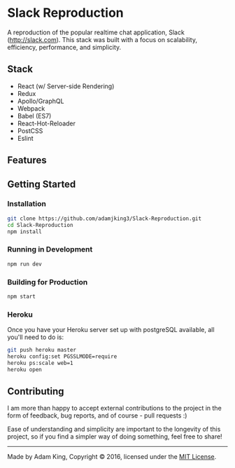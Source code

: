 # Slack Reproduction
A reproduction of the popular realtime chat application, Slack (http://slack.com). This stack was built with a focus on scalability, efficiency, performance, and simplicity.

## Stack
- React (w/ Server-side Rendering)
- Redux
- Apollo/GraphQL
- Webpack
- Babel (ES7)
- React-Hot-Reloader
- PostCSS
- Eslint

## Features

## Getting Started
### Installation
```bash
git clone https://github.com/adamjking3/Slack-Reproduction.git
cd Slack-Reproduction
npm install
```

### Running in Development
```bash
npm run dev
```

### Building for Production
```bash
npm start
```

### Heroku
Once you have your Heroku server set up with postgreSQL available, all you'll need to do is:
```bash
git push heroku master
heroku config:set PGSSLMODE=require
heroku ps:scale web=1
heroku open
```

## Contributing
I am more than happy to accept external contributions to the project in the form of feedback, bug reports, and of course - pull requests :)

Ease of understanding and simplicity are important to the longevity of this project, so if you find a simpler way of doing something, feel free to share!

--- 

Made by Adam King, Copyright © 2016, licensed under the [MIT License](https://github.com/adamjking3/Slack-Reproduction/blob/master/LICENSE).
